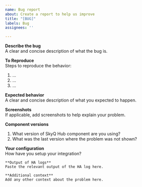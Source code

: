 ```yaml
---
name: Bug report
about: Create a report to help us improve
title: "[BUG]"
labels: Bug
assignees: ''

---
```


**Describe the bug**  
A clear and concise description of what the bug is.

**To Reproduce**  
Steps to reproduce the behavior:
1. ...
2. ...
3. ...

**Expected behavior**  
A clear and concise description of what you expected to happen.

**Screenshots**  
If applicable, add screenshots to help explain your problem.

**Component versions**  
1. What version of SkyQ Hub component are you using?
2. What was the last version where the problem was not shown?

**Your configuration**  
How have you setup your integration?

````
**Output of HA logs**  
Paste the relevant output of the HA log here.

**Additional context**  
Add any other context about the problem here.
